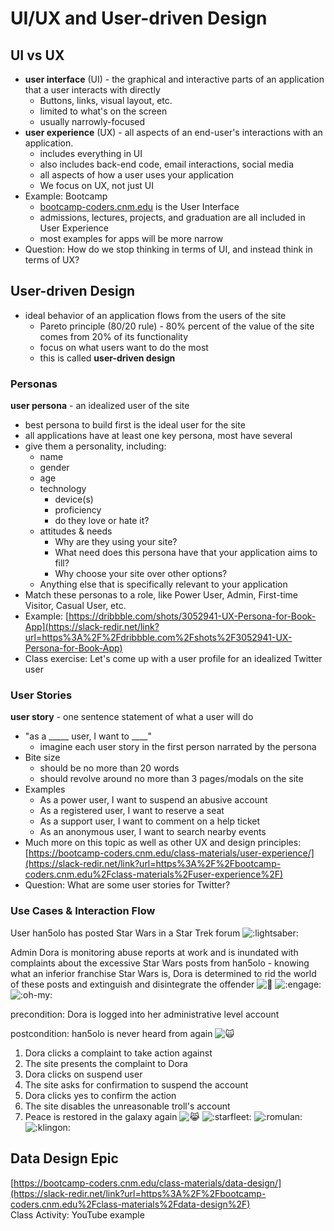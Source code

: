 # UI/UX and User-driven Design

## UI vs UX

-   **user interface**  (UI) - the graphical and interactive parts of an application that a user interacts with directly
    -   Buttons, links, visual layout, etc.
    -   limited to what's on the screen
    -   usually narrowly-focused
-   **user experience** (UX) - all aspects of an end-user's interactions with an application.
    -   includes everything in UI
    -   also includes back-end code, email interactions, social media
    -   all aspects of how a user uses your application
    -   We focus on UX, not just UI
-   Example: Bootcamp
    -   [bootcamp-coders.cnm.edu](https://slack-redir.net/link?url=http%3A%2F%2Fbootcamp-coders.cnm.edu%2F)  is the User Interface
    -   admissions, lectures, projects, and graduation are all included in User Experience
    -   most examples for apps will be more narrow
-   Question: How do we stop thinking in terms of UI, and instead think in terms of UX?

  

## User-driven Design

-   ideal behavior of an application flows from the users of the site
    -   Pareto principle (80/20 rule) - 80% percent of the value of the site comes from 20% of its functionality
    -   focus on what users want to do the most
    -   this is called  **user-driven design**

  

### Personas

**user persona** - an idealized user of the site

-   best persona to build first is the ideal user for the site
-   all applications have at least one key persona, most have several
-   give them a personality, including:
    -   name
    -   gender
    -   age
    -   technology
        -   device(s)
        -   proficiency
        -   do they love or hate it?
    -   attitudes & needs
        -   Why are they using your site?
        -   What need does this persona have that your application aims to fill?
        -   Why choose your site over other options?
    -   Anything else that is specifically relevant to your application
-   Match these personas to a role, like Power User, Admin, First-time Visitor, Casual User, etc.
-   Example:  [https://dribbble.com/shots/3052941-UX-Persona-for-Book-App](https://slack-redir.net/link?url=https%3A%2F%2Fdribbble.com%2Fshots%2F3052941-UX-Persona-for-Book-App)
-   Class exercise: Let's come up with a user profile for an idealized Twitter user

  

### User Stories

**user story**  - one sentence statement of what a user will do

-   "as a _____ user, I want to ____"
    -   imagine each user story in the first person narrated by the persona
-   Bite size
    -   should be no more than 20 words
    -   should revolve around no more than 3 pages/modals on the site
-   Examples
    -   As a power user, I want to suspend an abusive account
    -   As a registered user, I want to reserve a seat
    -   As a support user, I want to comment on a help ticket
    -   As an anonymous user, I want to search nearby events
-   Much more on this topic as well as other UX and design principles:  [https://bootcamp-coders.cnm.edu/class-materials/user-experience/](https://slack-redir.net/link?url=https%3A%2F%2Fbootcamp-coders.cnm.edu%2Fclass-materials%2Fuser-experience%2F)
-   Question: What are some user stories for Twitter?

  

### Use Cases & Interaction Flow

User han5olo has posted Star Wars in a Star Trek forum  ![:lightsaber:](https://emoji.slack-edge.com/T053NFY3R/lightsaber/665c4a026bc26208.png)  
  
Admin Dora is monitoring abuse reports at work and is inundated with complaints about the excessive Star Wars posts from han5olo - knowing what an inferior franchise Star Wars is, Dora is determined to rid the world of these posts and extinguish and disintegrate the offender  ![:facepalm:](https://emoji.slack-edge.com/T053NFY3R/facepalm/bc5b4eebbeab8108.png)  ![:engage:](https://emoji.slack-edge.com/T053NFY3R/engage/60a35fd8f81e3b12.jpg)  ![:oh-my:](https://emoji.slack-edge.com/T053NFY3R/oh-my/8ebdb83665a0f58b.png)  
  
precondition: Dora is logged into her administrative level account  
  
postcondition: han5olo is never heard from again  ![:scream_cat:](https://a.slack-edge.com/production-standard-emoji-assets/10.2/apple-medium/1f640@2x.png)  

1.  Dora clicks a complaint to take action against
2.  The site presents the complaint to Dora
3.  Dora clicks on suspend user
4.  The site asks for confirmation to suspend the account
5.  Dora clicks yes to confirm the action
6.  The site disables the unreasonable troll's account
7.  Peace is restored in the galaxy again  ![:joy_cat:](https://a.slack-edge.com/production-standard-emoji-assets/10.2/apple-medium/1f639@2x.png)  ![:starfleet:](https://emoji.slack-edge.com/T053NFY3R/starfleet/e7e4a1c98548c66b.png)  ![:romulan:](https://emoji.slack-edge.com/T053NFY3R/romulan/90be0e0269ca4d8b.png)  ![:klingon:](https://emoji.slack-edge.com/T053NFY3R/klingon/2ed9f3c7bbeedbc7.png)

  

## Data Design Epic

[https://bootcamp-coders.cnm.edu/class-materials/data-design/](https://slack-redir.net/link?url=https%3A%2F%2Fbootcamp-coders.cnm.edu%2Fclass-materials%2Fdata-design%2F)  
Class Activity: YouTube example
